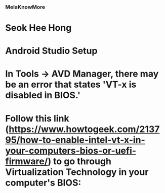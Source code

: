 ### MelaKnowMore
# Seok Hee Hong

# Android Studio Setup
# In Tools -> AVD Manager, there may be an error that states 'VT-x is disabled in BIOS.'
# Follow this link (https://www.howtogeek.com/213795/how-to-enable-intel-vt-x-in-your-computers-bios-or-uefi-firmware/) to go through Virtualization Technology in your computer's BIOS:
